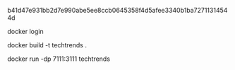 b41d47e931bb2d7e990abe5ee8ccb0645358f4d5afee3340b1ba72711314544d

docker login

docker build -t techtrends .

docker run -dp 7111:3111 techtrends
